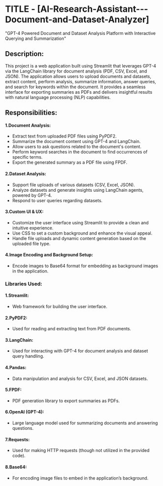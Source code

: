 # TITLE - [AI-Research-Assistant---Document-and-Dataset-Analyzer]
"GPT-4 Powered Document and Dataset Analysis Platform with Interactive Querying and Summarization"

## Description:
This project is a web application built using Streamlit that leverages GPT-4 via the LangChain library for document analysis (PDF, CSV, Excel, and JSON). The application allows users to upload documents and datasets, extract content, perform analysis, summarize information, answer queries, and search for keywords within the document. It provides a seamless interface for exporting summaries as PDFs and delivers insightful results with natural language processing (NLP) capabilities.

## Responsibilities:

#### 1.Document Analysis:
* Extract text from uploaded PDF files using PyPDF2.
* Summarize the document content using GPT-4 and LangChain.
* Allow users to ask questions related to the document's content.
* Perform keyword searches in the document to find occurrences of specific terms.
* Export the generated summary as a PDF file using FPDF.

#### 2.Dataset Analysis:
* Support file uploads of various datasets (CSV, Excel, JSON).
* Analyze datasets and generate insights using LangChain agents, powered by GPT-4.
* Respond to user queries regarding datasets.
  
#### 3.Custom UI & UX:
* Customize the user interface using Streamlit to provide a clean and intuitive experience.
* Use CSS to set a custom background and enhance the visual appeal.
* Handle file uploads and dynamic content generation based on the uploaded file type.

#### 4.Image Encoding and Background Setup:
* Encode images to Base64 format for embedding as background images in the application.

### Libraries Used:
#### 1.Streamlit: 
* Web framework for building the user interface.
#### 2.PyPDF2:
* Used for reading and extracting text from PDF documents.
#### 3.LangChain: 
* Used for interacting with GPT-4 for document analysis and dataset query handling.
#### 4.Pandas: 
* Data manipulation and analysis for CSV, Excel, and JSON datasets.
#### 5.FPDF: 
* PDF generation library to export summaries as PDFs.
#### 6.OpenAI (GPT-4): 
* Large language model used for summarizing documents and answering questions.
#### 7.Requests: 
* Used for making HTTP requests (though not utilized in the provided code).
#### 8.Base64: 
* For encoding image files to embed in the application’s background.
